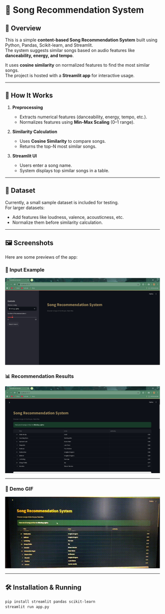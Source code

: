 # 🎵 Song Recommendation System 

## 📌 Overview
This is a simple **content-based Song Recommendation System** built using Python, Pandas, Scikit-learn, and Streamlit.  
The system suggests similar songs based on audio features like **danceability, energy, and tempo**.  

It uses **cosine similarity** on normalized features to find the most similar songs.  
The project is hosted with a **Streamlit app** for interactive usage.

---

## 🚀 How It Works
1. **Preprocessing**  
   - Extracts numerical features (danceability, energy, tempo, etc.).  
   - Normalizes features using **Min-Max Scaling** (0–1 range).  

2. **Similarity Calculation**  
   - Uses **Cosine Similarity** to compare songs.  
   - Returns the top-N most similar songs.  

3. **Streamlit UI**  
   - Users enter a song name.  
   - System displays top similar songs in a table.

---

## 📂 Dataset
Currently, a small sample dataset is included for testing.  
For larger datasets:  
- Add features like loudness, valence, acousticness, etc.  
- Normalize them before similarity calculation.

---

## 🖼️ Screenshots
Here are some previews of the app:

### 🎵 Input Example
![Song Input Screenshot](screenshotsinput.png)

### 📊 Recommendation Results
![Song Recommendation Screenshot](screenshotsresults.png)

---

### 🎥 Demo GIF
![App Demo](demo.gif)

---

## 🛠️ Installation & Running
```bash
pip install streamlit pandas scikit-learn
streamlit run app.py




